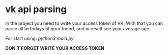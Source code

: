 # vk api parsing

In the project you need to write your access token of VK.
With that you can parse all birthdays of your friend, and in result see your average age.

For start using:
*python3 main.py*

**DON`T FORGET WRITE YOUR ACCESS TOKEN**
